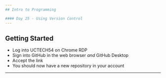 ```yaml
---
## Intro to Programming

#### Day 25 - Using Version Control
---
```

## Getting Started

* Log into UCTECH54 on Chrome RDP
* Sign into GitHub in the web browser *and* GitHub Desktop
* Accept the link
* You should now have a new repository in your account
---